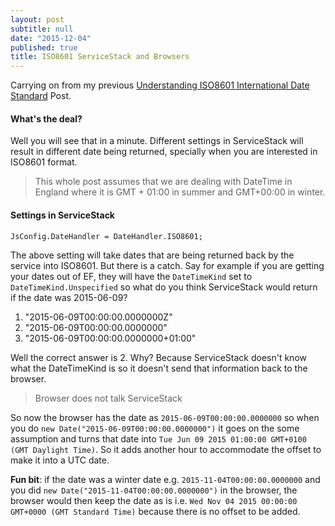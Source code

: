 ```yaml
---
layout: post
subtitle: null
date: "2015-12-04"
published: true
title: ISO8601 ServiceStack and Browsers
---
```


Carrying on from my previous [Understanding ISO8601 International Date Standard](http://kamalpreetsingh.com/2015-12-03-understanding-iso8601-date-standard/) Post.

#### What's the deal?
Well you will see that in a minute. Different settings in ServiceStack will result in different date being returned, specially when you are interested in ISO8601 format. 

> This whole post assumes that we are dealing with DateTime in England where it is GMT + 01:00 in summer and GMT+00:00 in winter.

#### Settings in ServiceStack
`JsConfig.DateHandler = DateHandler.ISO8601;`

The above setting will take dates that are being returned back by the service into ISO8601. But there is a catch. Say for example if you are getting your dates out of EF, they will have the `DateTimeKind` set to `DateTimeKind.Unspecified` so what do you think ServiceStack would return if the date was 2015-06-09?

1. "2015-06-09T00:00:00.0000000Z"
2. "2015-06-09T00:00:00.0000000"
3. "2015-06-09T00:00:00.0000000+01:00"

Well the correct answer is 2. Why? Because ServiceStack doesn't know what the DateTimeKind is so it doesn't send that information back to the browser.

> Browser does not talk ServiceStack

So now the browser has the date as `2015-06-09T00:00:00.0000000` so when you do `new Date("2015-06-09T00:00:00.0000000")` it goes on the some assumption and turns that date into `Tue Jun 09 2015 01:00:00 GMT+0100 (GMT Daylight Time)`. So it adds another hour to accommodate the offset to make it into a UTC date.

**Fun bit**: if the date was a winter date e.g. `2015-11-04T00:00:00.0000000` and you did `new Date("2015-11-04T00:00:00.0000000")` in the browser, the browser would then keep the date as is i.e. `Wed Nov 04 2015 00:00:00 GMT+0000 (GMT Standard Time)` because there is no offset to be added.

